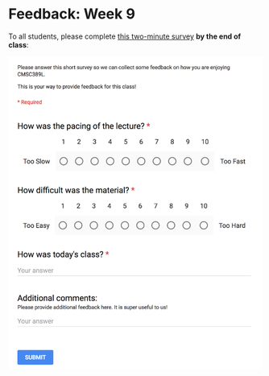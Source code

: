 # Feedback: Week 9

To all students, please complete [this two-minute survey](http://ter.ps/feedback9) **by the end of class**:

[![Feedback Survey](../../media/feedback.png)](http://ter.ps/feedback9)
